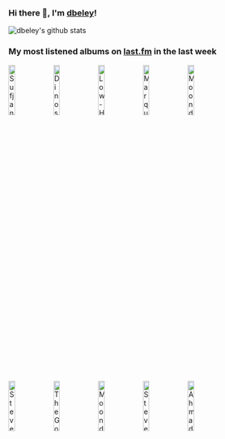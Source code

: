 ### Hi there 👋, I'm [dbeley](https://dbeley.ovh/en)!

![dbeley's github stats](https://github-readme-stats.vercel.app/api?username=dbeley)

### My most listened albums on [last.fm](https://www.last.fm/user/d_beley) in the last week

[<img src='https://lastfm.freetls.fastly.net/i/u/300x300/2edc47e1034b58d483d62b5683f2e068.jpg' width='16%' height='16%' alt='Sufjan Stevens - A Beginners Mind'>](https://www.last.fm/music/sufjan%2bstevens/a%2bbeginner%2527s%2bmind)&nbsp;
[<img src='https://lastfm.freetls.fastly.net/i/u/300x300/b9cd2f99bd5b53c06a262fe8046cd2cf.jpg' width='16%' height='16%' alt='Dinosaur Jr. - Sweep It Into Space'>](https://www.last.fm/music/dinosaur%2bjr./sweep%2bit%2binto%2bspace)&nbsp;
[<img src='https://lastfm.freetls.fastly.net/i/u/300x300/0b305c6f897c39de5c45fc08b5064679.jpg' width='16%' height='16%' alt='Low - HEY WHAT'>](https://www.last.fm/music/low/hey%2bwhat)&nbsp;
[<img src='https://lastfm.freetls.fastly.net/i/u/300x300/f6fa569d893d1f09fd681e243466e4ea.jpg' width='16%' height='16%' alt='Marquis - Aurora'>](https://www.last.fm/music/marquis/aurora)&nbsp;
[<img src='https://lastfm.freetls.fastly.net/i/u/300x300/6f2c4bbd04004ea3ab38f8acb05f2626.png' width='16%' height='16%' alt='Moondog - Hart Songs'>](https://www.last.fm/music/moondog/h%2527art%2bsongs)&nbsp;
<br>
[<img src='https://lastfm.freetls.fastly.net/i/u/300x300/265b2c1ce90e970f3551d4f088e83c79.jpg' width='16%' height='16%' alt='Steven Wilson - To the Bone'>](https://www.last.fm/music/steven%2bwilson/to%2bthe%2bbone)&nbsp;
[<img src='https://lastfm.freetls.fastly.net/i/u/300x300/11421ccb37594b389f704247c3cabbdf.png' width='16%' height='16%' alt='The Go! Team - Thunder, Lightning, Strike'>](https://www.last.fm/music/the%2bgo%2521%2bteam/thunder%252c%2blightning%252c%2bstrike)&nbsp;
[<img src='https://lastfm.freetls.fastly.net/i/u/300x300/8266f398f1e93c76321162be298280b3.jpg' width='16%' height='16%' alt='Moondog - Moondog'>](https://www.last.fm/music/moondog/moondog)&nbsp;
[<img src='https://lastfm.freetls.fastly.net/i/u/300x300/a73da54eafd1d5b663b48aa0242e92c2.jpg' width='16%' height='16%' alt='Steven Wilson - The Raven That Refused to Sing (and Other Stories)'>](https://www.last.fm/music/steven%2bwilson/the%2braven%2bthat%2brefused%2bto%2bsing%2b%2528and%2bother%2bstories%2529)&nbsp;
[<img src='https://lastfm.freetls.fastly.net/i/u/300x300/2a845f4c13684daacd97e057fe43ab9c.jpg' width='16%' height='16%' alt='Ahmad Jamal Trio - Ahmad Jamal at the Pershing: But Not for Me'>](https://www.last.fm/music/ahmad%2bjamal%2btrio/ahmad%2bjamal%2bat%2bthe%2bpershing%253a%2bbut%2bnot%2bfor%2bme)&nbsp;
<br>
